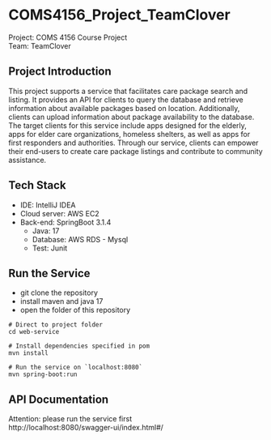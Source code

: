 # COMS4156_Project_TeamClover
Project: COMS 4156 Course Project  
Team: TeamClover   

## Project Introduction
This project supports a service that facilitates care package search and listing. 
It provides an API for clients to query the database and retrieve information about available packages based on 
location. Additionally, clients can upload information about package availability to the database. 
The target clients for this service include apps designed for the elderly, apps for elder care organizations, 
homeless shelters, as well as apps for first responders and authorities. Through our service, 
clients can empower their end-users to create care package listings and contribute to community assistance.

## Tech Stack
- IDE: IntelliJ IDEA
- Cloud server: AWS EC2
- Back-end: SpringBoot 3.1.4
    - Java: 17
    - Database: AWS RDS - Mysql
    - Test: Junit

## Run the Service
- git clone the repository
- install maven and java 17
- open the folder of this repository
```
# Direct to project folder
cd web-service

# Install dependencies specified in pom
mvn install

# Run the service on `localhost:8080`
mvn spring-boot:run
```

## API Documentation
Attention: please run the service first  
http://localhost:8080/swagger-ui/index.html#/ 
